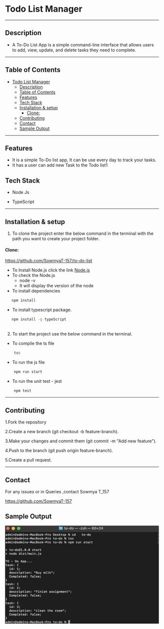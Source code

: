 #  Todo List Manager

---
## Description
- A To-Do List App is a simple command-line interface that allows users to add, view, update, and delete tasks they need to complete.

---

##  Table of Contents

- [Todo List Manager](#todo-list-manager)
  - [Description](#description)
  - [Table of Contents](#table-of-contents)
  - [Features](#features)
  - [Tech Stack](#tech-stack)
  - [Installation \& setup](#installation--setup)
      - [Clone:](#clone)
  - [Contributing](#contributing)
  - [Contact](#contact)
  - [Sample Output](#sample-output)

---

##  Features
- It is a simple To-Do list app, It can be use every day to track your tasks. 
- It has a user can add new Task to the Todo list1       
##  Tech Stack

- Node Js

- TypeScript
 
---
## Installation & setup

1. To clone the project enter the below command in the terminal with the path you want to create your project folder.

#### Clone:

  https://github.com/SowmyaT-157/to-do-list


- To Install Node.js click the link
       [Node.js](https://nodejs.org/)
- To check the Node.js
    - node -v
    - It will display the version of the node
- To install dependencies 

 ``` bash
    npm install
 ```
- To install typescript package.
   
 ```　bash
    npm install -g typeScript
    
 ```


2. To start the project use the below command in the terminal.
* To compile the ts file
``` bash
    tsc
```
* To run the js file
```bash
    npm run start
```
* To run the unit test - jest
```bash
    npm test
``` 
---
## Contributing
1.Fork the repository

2.Create a new branch (git checkout -b feature-branch).

3.Make your changes and commit them (git commit -m "Add new feature").

4.Push to the branch (git push origin feature-branch).

5.Create a pull request.

---

## Contact

For any issues or in Queries ,contact Sowmya T_157

 https://github.com/SowmyaT-157

## Sample Output
![output](assert/add.png) 

